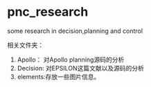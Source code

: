 # pnc_research
some research in decision,planning and control

相关文件夹：

1. Apollo： 对Apollo planning源码的分析
2. Decision: 对EPSILON这篇文献以及源码的分析
3. elements:存放一些图片信息。
